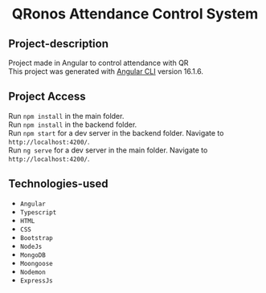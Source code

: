 <h1 align="center">QRonos Attendance Control System</h1>

## Project-description

Project made in Angular to control attendance with QR  <br>
This project was generated with [Angular CLI](https://github.com/angular/angular-cli) version 16.1.6.  <br>

## Project Access

Run `npm install` in the main folder. <br>
Run `npm install` in the backend folder.  <br>
Run `npm start` for a dev server in the backend folder. Navigate to `http://localhost:4200/`.  <br>
Run `ng serve` for a dev server in the main folder. Navigate to `http://localhost:4200/`.  <br>

## Technologies-used

* `Angular`  <br>
* `Typescript`  <br>
* `HTML`  <br>
* `CSS`  <br>
* `Bootstrap`  <br>
* `NodeJs`  <br>
* `MongoDB`  <br>
* `Moongoose`  <br>
* `Nodemon`  <br>
* `ExpressJs`  <br>

